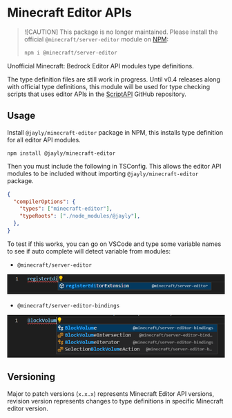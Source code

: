 # Minecraft Editor APIs

> ![CAUTION]
> This package is no longer maintained. Please install the official `@minecraft/server-editor` module on [NPM](https://www.npmjs.com/package/@minecraft/server-editor):
> 
> ```bash
> npm i @minecraft/server-editor
> ```

Unofficial Minecraft: Bedrock Editor API modules type definitions.

The type definition files are still work in progress. Until v0.4 releases along with official type definitions, this module will be used for type checking scripts that uses editor APIs in the [ScriptAPI](https://github.com/JaylyDev/ScriptAPI) GitHub repository.

## Usage

Install `@jayly/minecraft-editor` package in NPM, this installs type definition for all editor API modules.

```
npm install @jayly/minecraft-editor
```

Then you must include the following in TSConfig. This allows the editor API modules to be included without importing `@jayly/minecraft-editor` package.

```json
{
  "compilerOptions": {
    "types": ["minecraft-editor"],
    "typeRoots": ["./node_modules/@jayly"],
  },
}
```

To test if this works, you can go on VSCode and type some variable names to see if auto complete will detect variable from modules:

- `@minecraft/server-editor`

![server_editor](./_media/server-editor-vscode.png)

- `@minecraft/server-editor-bindings`

![server_editor_bindings](./_media/server-editor-bindings-vscode.png)

## Versioning

Major to patch versions (`x.x.x`) represents Minecraft Editor API versions, revision version represents changes to type definitions in specific Minecraft editor version.
